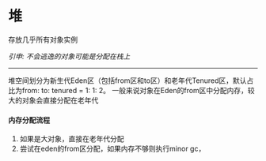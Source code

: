# 堆

存放几乎所有对象实例

_引申: 不会逃逸的对象可能是分配在栈上_
***

堆空间划分为新生代Eden区（包括from区和to区）和老年代Tenured区，默认占比为from: to: tenured = 1: 1: 2。
一般来说对象在Eden的from区中分配内存，较大的对象会直接分配在老年代

#### 内存分配流程
1. 如果是大对象，直接在老年代分配
2. 尝试在eden的from区分配，如果内存不够则执行minor gc，